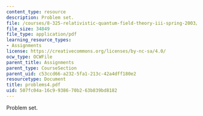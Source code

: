 ```yaml
---
content_type: resource
description: Problem set.
file: /courses/8-325-relativistic-quantum-field-theory-iii-spring-2003/507fc04a16c9938670b263b839bd8182_problems4.pdf
file_size: 34849
file_type: application/pdf
learning_resource_types:
- Assignments
license: https://creativecommons.org/licenses/by-nc-sa/4.0/
ocw_type: OCWFile
parent_title: Assignments
parent_type: CourseSection
parent_uid: c53ccd66-a232-5fa1-213c-42a4dff180e2
resourcetype: Document
title: problems4.pdf
uid: 507fc04a-16c9-9386-70b2-63b839bd8182
---
```

Problem set.